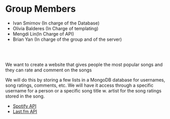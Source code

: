 <h1>Group Members</h1>
<ul>
<li>Ivan Smirnov (In charge of the Database)</li>
<li>Olivia Balderes (In Charge of templating)</li>
<li>Mengdi Lin(In Charge of API)</li>
<li>Brian Yan (In charge of the group and of the server)</li>
</ul>
<br></br>
<p>We want to create a website that gives people the most popular songs and they can rate and comment on the songs</p>
<p>We will do this by storing a few lists in a MongoDB database for usernames, song ratings, comments, etc. We will have it access through a specific username for a person or a specific song title w. artist for the song ratings stored in the song.</p>
<ul>
<li><a href="https://developer.spotify.com/technologies/apps/docs/module-auth/">Spotify API</a></li>
<li><a href="http://www.last.fm/api/intro">Last.fm API</li>
</ul>